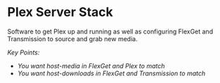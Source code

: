 # Plex Server Stack

Software to get Plex up and running as well as configuring FlexGet and Transmission to source and grab new media.

*Key Points:*

- *You want host-media in FlexGet and Plex to match*
- *You want host-downloads in FlexGet and Transmission to match*
